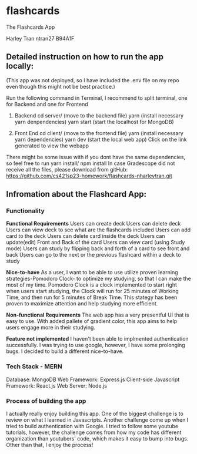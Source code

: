 # flashcards
The Flashcards App

Harley Tran 
ntran27
B94A1F

## Detailed instruction on how to run the app locally: ##
(This app was not deployed, so I have included the .env file on my repo even though this might not be best practice.)

Run the following command in Terminal, I recommend to split terminal, one for Backend and one for Frontend

1. Backend 
cd server/ (move to the backend file)
yarn (install necessary yarn denpendencies)
yarn start (start the localhost for MongoDB)

2. Front End 
cd client/  (move to the frontend file)
yarn    (install necessary yarn dependencies)
yarn dev    (start the local web app)
Click on the link generated to view the webapp 

There might be some issue with if you dont have the same dependencies, so feel free to run yarn install/ npm install 
In case Gradescope did not receive all the files, please download from gitHub: 
https://github.com/cs421sp23-homework/flashcards-nharleytran.git

## Infromation about the Flashcard App: ##

### Functionality
 
**Functional Requirements**
Users can create deck
Users can delete deck
Users can view deck to see what are the flashcards included 
Users can add card to the deck 
Users can delete card inside the deck
Users can update(edit) Front and Back of the card 
Users can view card (using Study mode)
Users can study by flipping back and forth of a card to see front and back
Users can go to the next or the previous flashcard within a deck to study 

**Nice-to-have**
As a user, I want to be able to use utilize proven learning strategies-Pomodoro Clock- 
to optimize my studying, so that I can make the most of my time. 
Pomodoro Clock is a clock implemented to start right when users start studying, the 
Clock will run for 25 minutes of Working Time, and then run for 5 minutes of Break Time.
This stategy has been proven to maximize attention and help studying more efficient. 

**Non-functional Requirements**
The web app has a very presentful UI that is easy to use. With added pallete of gradient color,
this app aims to help users engage more in their studying.

**Feature not implemented**
I haven't been able to implmented authentication successfully. I was trying to use google, however,
I have some prolonging bugs. I decided to build a different nice-to-have.

### Tech Stack - MERN
Database: MongoDB
Web Framework: Express.js
Client-side Javascript Framework: React.js
Web Server: Node.js

### Process of building the app
I actually really enjoy building this app. One of the biggest challenge is to review on what I learned in Javascripts. 
Another challenge come up when I tried to build authentication with Google. I tried to follow some youtube tutorials,
however, the challenge comes from how my code has different organization than youtubers' code, which makes it easy
to bump into bugs. 
Other than that, I enjoy the process!
